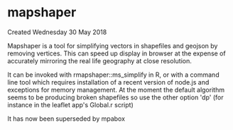 # mapshaper
Created Wednesday 30 May 2018

Mapshaper is a tool for simplifying vectors in shapefiles and geojson by removing vertices. This can speed up display in browser at the expense of accurately mirroring the real life geography at close resolution.

It can be invoked with rmapshaper::ms_simplify in R, or with a command line tool which requires installation of a recent version of node.js and exceptions for memory management. At the moment the default algorithm seems to be producing broken shapefiles so use the other option 'dp' (for instance in the leaflet app's Global.r script)

It has now been superseded by mpabox

